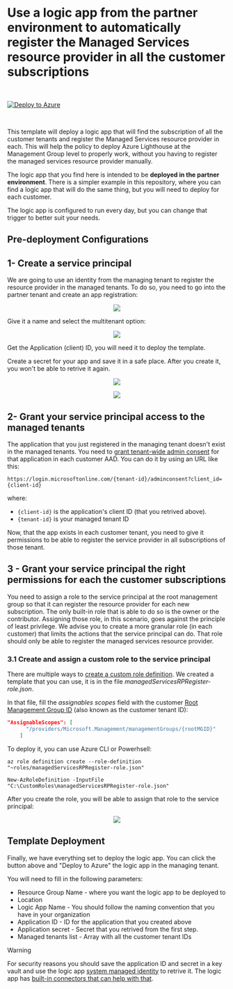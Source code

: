 # Use a logic app from the partner environment to automatically register the Managed Services resource provider in all the customer subscriptions

<br/>

[![Deploy to Azure](https://aka.ms/deploytoazurebutton)](https://portal.azure.com/#create/Microsoft.Template/uri/https%3A%2F%2Fraw.githubusercontent.com%2Fjoanabmartins%2FAzure-Lighthouse-samples%2Fmaster%2Ftemplates%2Fregister-managed-services-rp-partner%2Fazuredeploy.json)

 <br/>

This template will deploy a logic app that will find the subscription of all the customer tenants and register the Managed Services resource provider in each. This will help the policy to deploy Azure Lighthouse at the Management Group level to properly work, without you having to register the managed services resource provider manually. 

The logic app that you find here is intended to be **deployed in the partner environment**. There is a simpler example in this repository, where you can find a logic app that will do the same thing, but you will need to deploy for each customer.

The logic app is configured to run every day, but you can change that trigger to better suit your needs.

## **Pre-deployment Configurations**
## 1- Create a service principal

We are going to use an identity from the managing tenant to register the resource provider in the managed tenants. To do so, you need to go into the partner tenant and create an app registration:

 <p align="center">
  <img src="./media/aad-appreg.PNG" >
</p>

Give it a name and select the multitenant option:

 <p align="center">
  <img src="./media/appreg-multitenant.PNG" >
</p>

Get the Application (client) ID, you will need it to deploy the template.

Create a secret for your app and save it in a safe place. After you create it, you won't be able to retrive it again. 

 <p align="center">
  <img src="./media/app-secret.PNG" >
</p>

<p align="center">
  <img src="./media/app-secret2.PNG" >
</p>

## 2- Grant your service principal access to the managed tenants

The application that you just registered in the managing tenant doesn't exist in the managed tenants. You need to [grant tenant-wide admin consent](https://docs.microsoft.com/en-us/azure/active-directory/manage-apps/grant-admin-consent#construct-the-url-for-granting-tenant-wide-admin-consent) for that application in each customer AAD. You can do it by using an URL like this:

```http
https://login.microsoftonline.com/{tenant-id}/adminconsent?client_id={client-id}
```

where:

* `{client-id}` is the application's client ID (that you retrived above).
* `{tenant-id}` is your managed tenant ID 


Now, that the app exists in each customer tenant, you need to give it permissions to be able to register the service provider in all subscriptions of those tenant. 

## 3 - Grant your service principal the right permissions for each the customer subscriptions

You need to assign a role to the service principal at the root management group so that it can register the resource provider for each new subscription. The only built-in role that is able to do so is the owner or the contributor. Assigning those role, in this scenario, goes against the principle of least privilege. We advise you to create a more granular role (in each customer) that limits the actions that the service principal can do. That role should only be able to register the managed services resource provider. 

### 3.1 Create and assign a custom role to the service principal

There are multiple ways to [create a custom role definition](https://docs.microsoft.com/en-us/azure/role-based-access-control/custom-roles). We created a template that you can use, it is in the file *managedServicesRPRegister-role.json*. 

In that file, fill the *assignables scopes* field with the customer [Root Management Group ID](https://docs.microsoft.com/en-us/azure/governance/management-groups/overview#important-facts-about-the-root-management-group) (also known as the customer tenant ID):

```json
"AssignableScopes": [
      "/providers/Microsoft.Management/managementGroups/{rootMGID}"
    ]
```     
To deploy it, you can use Azure CLI or Powerhsell:

```azurecli
az role definition create --role-definition "~roles/managedServicesRPRegister-role.json"
``` 

```azurepowershell
New-AzRoleDefinition -InputFile "C:\CustomRoles\managedServicesRPRegister-role.json"
```

After you create the role, you will be able to assign that role to the service principal:

<p align="center">
  <img src="./media/roleassignment.PNG" >
</p>

## **Template Deployment**
Finally, we have everything set to deploy the logic app. You can click the button above and "Deploy to Azure" the logic app in the managing tenant.

You will need to fill in the following parameters:
* Resource Group Name - where you want the logic app to be deployed to
* Location
* Logic App Name - You should follow the naming convention that you have in your organization
* Application ID - ID for the application that you created above
* Application secret - Secret that you retrived from the first step. 
* Managed tenants list - Array with all the customer tenant IDs

> [!WARNING]
> For security reasons you should save the application ID and secret in a key vault and use the logic app [system managed identity](https://docs.microsoft.com/en-us/azure/logic-apps/create-managed-service-identity) to retrive it. The logic app has [built-in connectors that can help with that](https://docs.microsoft.com/en-us/azure/logic-apps/logic-apps-securing-a-logic-app?tabs=azure-portal#secure-inputs-and-outputs-in-the-designer).

